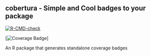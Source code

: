 ## cobertura - Simple and Cool badges to your package

[![R-CMD-check](https://github.com/kimjoaoun/cobertura/actions/workflows/r-cmd-install-action.yaml/badge.svg)](https://github.com/kimjoaoun/cobertura/actions/workflows/r-cmd-install-action.yaml)

[![Coverage Badge](coverage_badge.svg)]

An R package that generates standalone coverage badges
